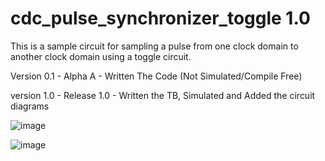 # cdc_pulse_synchronizer_toggle 1.0

This is a sample circuit for sampling a pulse from one clock domain to another clock domain using a toggle circuit.


Version 0.1 - Alpha A - Written The Code (Not Simulated/Compile Free)

version 1.0 - Release 1.0 - Written the TB, Simulated and Added the circuit diagrams

![image](https://user-images.githubusercontent.com/22993146/112364193-460f7f00-8cfc-11eb-9242-e78c408db935.png)


![image](https://user-images.githubusercontent.com/22993146/112364111-32fcaf00-8cfc-11eb-8ea8-b1714e219d25.png)

